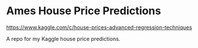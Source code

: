 # Ames House Price Predictions

https://www.kaggle.com/c/house-prices-advanced-regression-techniques

A repo for my Kaggle house price predictions.
